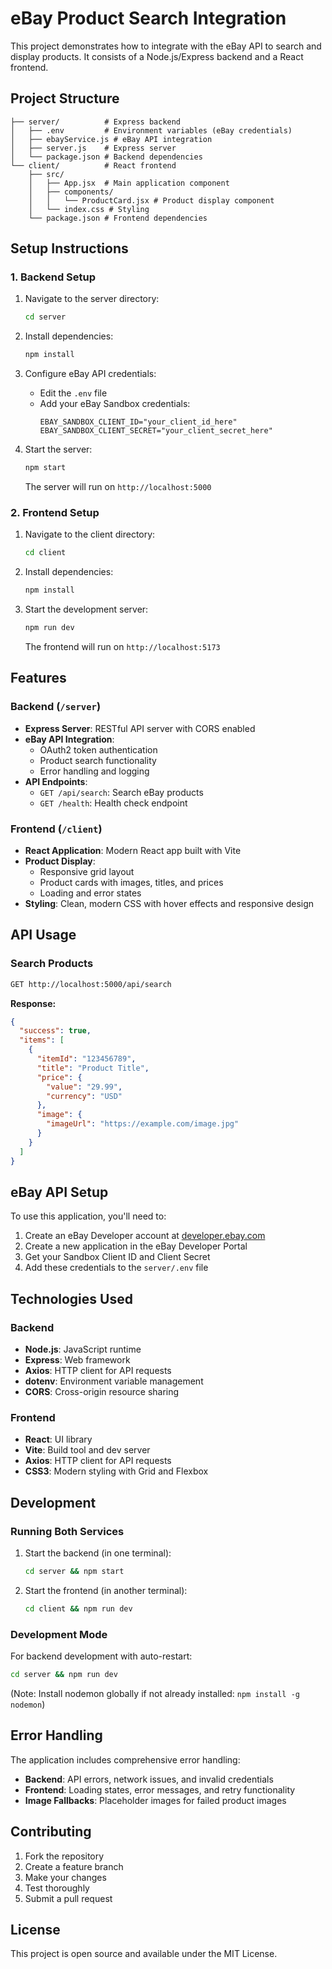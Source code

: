 # eBay Product Search Integration

This project demonstrates how to integrate with the eBay API to search and display products. It consists of a Node.js/Express backend and a React frontend.

## Project Structure

```
├── server/          # Express backend
│   ├── .env         # Environment variables (eBay credentials)
│   ├── ebayService.js # eBay API integration
│   ├── server.js    # Express server
│   └── package.json # Backend dependencies
└── client/          # React frontend
    ├── src/
    │   ├── App.jsx  # Main application component
    │   ├── components/
    │   │   └── ProductCard.jsx # Product display component
    │   └── index.css # Styling
    └── package.json # Frontend dependencies
```

## Setup Instructions

### 1. Backend Setup

1. Navigate to the server directory:
   ```bash
   cd server
   ```

2. Install dependencies:
   ```bash
   npm install
   ```

3. Configure eBay API credentials:
   - Edit the `.env` file
   - Add your eBay Sandbox credentials:
     ```
     EBAY_SANDBOX_CLIENT_ID="your_client_id_here"
     EBAY_SANDBOX_CLIENT_SECRET="your_client_secret_here"
     ```

4. Start the server:
   ```bash
   npm start
   ```
   
   The server will run on `http://localhost:5000`

### 2. Frontend Setup

1. Navigate to the client directory:
   ```bash
   cd client
   ```

2. Install dependencies:
   ```bash
   npm install
   ```

3. Start the development server:
   ```bash
   npm run dev
   ```
   
   The frontend will run on `http://localhost:5173`

## Features

### Backend (`/server`)
- **Express Server**: RESTful API server with CORS enabled
- **eBay API Integration**: 
  - OAuth2 token authentication
  - Product search functionality
  - Error handling and logging
- **API Endpoints**:
  - `GET /api/search`: Search eBay products
  - `GET /health`: Health check endpoint

### Frontend (`/client`)
- **React Application**: Modern React app built with Vite
- **Product Display**: 
  - Responsive grid layout
  - Product cards with images, titles, and prices
  - Loading and error states
- **Styling**: Clean, modern CSS with hover effects and responsive design

## API Usage

### Search Products
```bash
GET http://localhost:5000/api/search
```

**Response:**
```json
{
  "success": true,
  "items": [
    {
      "itemId": "123456789",
      "title": "Product Title",
      "price": {
        "value": "29.99",
        "currency": "USD"
      },
      "image": {
        "imageUrl": "https://example.com/image.jpg"
      }
    }
  ]
}
```

## eBay API Setup

To use this application, you'll need to:

1. Create an eBay Developer account at [developer.ebay.com](https://developer.ebay.com)
2. Create a new application in the eBay Developer Portal
3. Get your Sandbox Client ID and Client Secret
4. Add these credentials to the `server/.env` file

## Technologies Used

### Backend
- **Node.js**: JavaScript runtime
- **Express**: Web framework
- **Axios**: HTTP client for API requests
- **dotenv**: Environment variable management
- **CORS**: Cross-origin resource sharing

### Frontend
- **React**: UI library
- **Vite**: Build tool and dev server
- **Axios**: HTTP client for API requests
- **CSS3**: Modern styling with Grid and Flexbox

## Development

### Running Both Services

1. Start the backend (in one terminal):
   ```bash
   cd server && npm start
   ```

2. Start the frontend (in another terminal):
   ```bash
   cd client && npm run dev
   ```

### Development Mode

For backend development with auto-restart:
```bash
cd server && npm run dev
```
(Note: Install nodemon globally if not already installed: `npm install -g nodemon`)

## Error Handling

The application includes comprehensive error handling:

- **Backend**: API errors, network issues, and invalid credentials
- **Frontend**: Loading states, error messages, and retry functionality
- **Image Fallbacks**: Placeholder images for failed product images

## Contributing

1. Fork the repository
2. Create a feature branch
3. Make your changes
4. Test thoroughly
5. Submit a pull request

## License

This project is open source and available under the MIT License.
